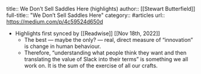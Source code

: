 title:: We Don’t Sell Saddles Here (highlights)
author:: [[Stewart Butterfield]]
full-title:: "We Don’t Sell Saddles Here"
category:: #articles
url:: https://medium.com/p/4c59524d650d

- Highlights first synced by [[Readwise]] [[Nov 18th, 2022]]
	- The best — maybe the only? — real, direct measure of “innovation” is change in human behaviour.
	- Therefore, “understanding what people think they want and then translating the value of Slack into their terms” is something we all work on. It is the sum of the exercise of all our crafts.